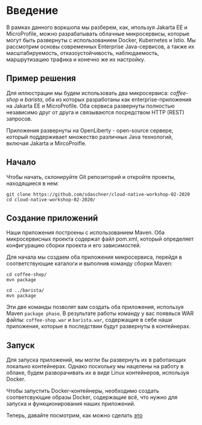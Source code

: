 # Введение

В рамках данного воркшопа мы разберем, как, ипользуя Jakarta EE и MicroProfile, можно разрабатывать облачные микросервисы, которые могут быть развернуты с использованием Docker, Kubernetes и Istio. Мы рассмотрим основы современных Enterprise Java-сервисов, а также их масштабируемость, отказоустойчивость, наблюдаемость, маршрутизацию трафика и конечно же их настройку.

## Пример решения

Для иллюстрации мы будем использовать два микросервиса: *coffee-shop* и *barista*, оба из которых разработаны как enterprise-приложения на Jakarta EE и MicroProfile. Оба сервиса развернуты полностью независимо друг от друга и связываются посредством HTTP (REST) запросов.

Приложения развернуты на OpenLiberty - open-source сервере, который поддерживает множество различных Java технологий, включая Jakarta и MircoProifle.

## Начало

Чтобы начать, склонируйте Git репозиторий и откройте проекты, находящиеся в нем:
```
git clone https://github.com/sdaschner/cloud-native-workshop-02-2020
cd cloud-native-workshop-02-2020/
``` 
## Создание приложений

Наши приложения построены с использованием Maven. Оба микросервисных проекта содержат файл pom.xml, который определяет конфигурацию сборки проекта и его зависимостей.

Для начала мы создаем оба приложения микросервиса, перейдя в соответствующие каталоги и выполнив команду сборки Maven:
```
cd coffee-shop/
mvn package

cd ../barista/
mvn package
```
Эти две команды позволят вам создать оба приложения, используя Maven `package phase`. В результате работы команду у вас появяься WAR файлы: `coffee-shop.war` и `barista.war`, содержащие в себе наши приложения, которые в последствии будут развернуты в контейнерах. 

## Запуск

Для запуска приложений, мы могли бы развернуть их в работающих локально контейнерах. Однако поскольку мы нацелены на работу в облаке, будем разворачивать их в виде Linux контейнеров, используя Docker.

Чтобы запустить Docker-контейнеры, необходимо создать соответсвующие образы Docker, содержащие всё, что нужно для запуска и функционирования наших приложений.

Теперь, давайте посмотрим, как можно сделать [это](https://github.com/albert-haliulov/cloud-native-workshop-02-2020/blob/master/workshop/02-docker.md)